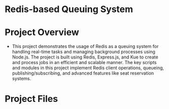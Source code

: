 # Redis-based Queuing System

# Project Overview

- This project demonstrates the usage of Redis as a queuing system for handling real-time tasks and managing background processes using Node.js. The project is built using Redis, Express.js, and Kue to create and process jobs in an efficient and scalable manner. The key scripts and modules in this project implement Redis client operations, queueing, publishing/subscribing, and advanced features like seat reservation systems.

# Project Files
